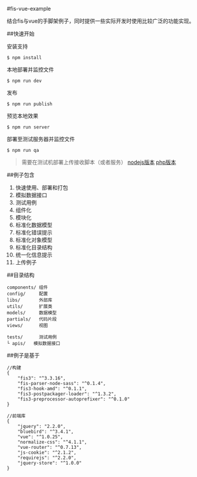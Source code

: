 #fis-vue-example

结合fis与vue的手脚架例子，同时提供一些实际开发时使用比较广泛的功能实现。


##快速开始

安装支持
```
$ npm install
```

本地部署并监控文件
```
$ npm run dev
```

发布
```
$ npm run publish
```

预览本地效果
```
$ npm run server
```


部署至测试服务器并监控文件
```
$ npm run qa
```
> 需要在测试机部署上传接收脚本（或者服务）
> [nodejs版本](https://github.com/fex-team/receiver)
> [php版本](https://github.com/fex-team/fis-command-release/blob/master/tools/receiver.php)



##例子包含

1. 快速使用、部署和打包
2. 模拟数据接口
3. 测试用例
4. 组件化
5. 模块化
6. 标准化数据模型
7. 标准化错误提示
8. 标准化对象模型
9. 标准化目录结构
10. 统一化信息提示
11. 上传例子


##目录结构

```
components/ 组件
config/     配置
libs/       外部库
utils/      扩展类
models/     数据模型
partials/   代码片段
views/      视图

tests/      测试用例
└ apis/   模拟数据接口
```


##例子是基于
```
//构建
{
    "fis3": "^3.3.16",
    "fis-parser-node-sass": "^0.1.4",
    "fis3-hook-amd": "^0.1.1",
    "fis3-postpackager-loader": "^1.3.2",
    "fis3-preprocessor-autoprefixer": "^0.1.0"
}

//前端库
{
    "jquery": "2.2.0",
    "bluebird": "^3.4.1",
    "vue": "^1.0.25",
    "normalize-css": "^4.1.1",
    "vue-router": "^0.7.13",
    "js-cookie": "^2.1.2",
    "requirejs": "^2.2.0",
    "jquery-store": "^1.0.0"
}
```

